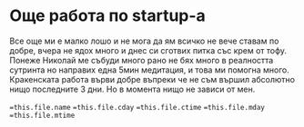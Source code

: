 # Още работа по startup-а
Все още ми е малко лошо и не мога да ям всичко не вече ставам по добре, вчера не ядох много и днес си сготвих питка със крем от тофу. Понеже Николай ме събуди много рано не бях много в реалността сутринта но направих една 5мин медитация, и това ми помогна много. Кракенската работа върви добре въпреки че не съм вършил абсолютно нищо последните 3 дни. Но в момента нищо не зависи от мен.

`=this.file.name` `=this.file.cday` `=this.file.ctime` `=this.file.mday` `=this.file.mtime`
